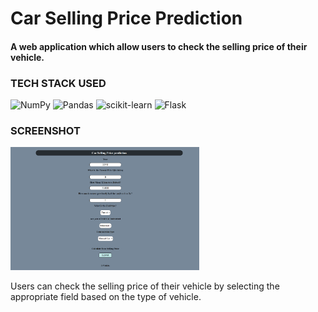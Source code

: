<h1  style="">Car Selling Price Prediction</h1>

<h4 >A web application which allow users to check the selling price of their vehicle.</h4>

<h3 >TECH STACK USED</h3>

![NumPy](https://img.shields.io/badge/numpy-%23013243.svg?style=for-the-badge&logo=numpy&logoColor=white)
![Pandas](https://img.shields.io/badge/pandas-%23150458.svg?style=for-the-badge&logo=pandas&logoColor=white)
![scikit-learn](https://img.shields.io/badge/scikit--learn-%23F7931E.svg?style=for-the-badge&logo=scikit-learn&logoColor=white)
![Flask](https://img.shields.io/badge/flask-%23000.svg?style=for-the-badge&logo=flask&logoColor=white)

<h3 >SCREENSHOT</h3>

<p align="left" width="100%">
    <img width="60%" src="https://github.com/shashwatk472/Car_selling_price_prediction/blob/main/Home%20page.png"> 
</p>

<p>Users can check the selling price of their vehicle by selecting the appropriate field based on the type of vehicle.</p>

